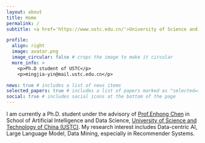 ```yaml
---
layout: about
title: Home
permalink: /
subtitle: <a href='https://www.ustc.edu.cn/'>University of Science and Technology of China</a>, Anhui, China. mingjia-yin@mail.ustc.edu.cn.

profile:
  align: right
  image: avatar.png
  image_circular: false # crops the image to make it circular
  more_info: >
    <p>Ph.D student of USTC</p>
    <p>mingjia-yin@mail.ustc.edu.cn</p>

news: true # includes a list of news items
selected_papers: true # includes a list of papers marked as "selected={true}"
social: true # includes social icons at the bottom of the page
---
```


I am currently a Ph.D. student under the advisory of [Prof.Enhong Chen](http://staff.ustc.edu.cn/~cheneh/) in School of Artificial Intelligence and Data Science, [University of Science and Technology of China (USTC)](https://www.ustc.edu.cn/). My research interest includes Data-centric AI, Large Language Model, Data Mining, especially in Recommender Systems.
